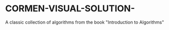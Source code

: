 # CORMEN-VISUAL-SOLUTION-
A classic collection of algorithms from the book "Introduction to Algorithms" 
